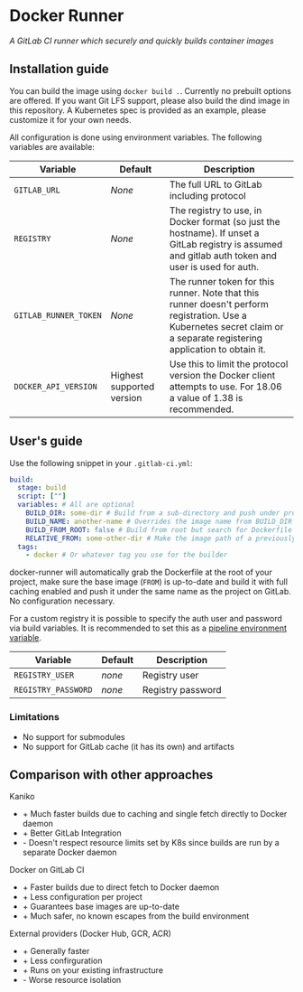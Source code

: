 # Docker Runner

_A GitLab CI runner which securely and quickly builds container images_

## Installation guide

You can build the image using `docker build .`. Currently no prebuilt options are offered.
If you want Git LFS support, please also build the dind image in this repository.
A Kubernetes spec is provided as an example, please customize it for your own needs.

All configuration is done using environment variables. The following variables are available:

| Variable              | Default                   | Description                                                                                                                                                             |
| --------------------- | ------------------------- | ----------------------------------------------------------------------------------------------------------------------------------------------------------------------- |
| `GITLAB_URL`          | _None_                    | The full URL to GitLab including protocol                                                                                                                               |
| `REGISTRY`            | _None_                    | The registry to use, in Docker format (so just the hostname). If unset a GitLab registry is assumed and gitlab auth token and user is used for auth.                    |
| `GITLAB_RUNNER_TOKEN` | _None_                    | The runner token for this runner. Note that this runner doesn't perform registration. Use a Kubernetes secret claim or a separate registering application to obtain it. |
| `DOCKER_API_VERSION`  | Highest supported version | Use this to limit the protocol version the Docker client attempts to use. For 18.06 a value of 1.38 is recommended.                                                     |

## User's guide

Use the following snippet in your `.gitlab-ci.yml`:

```yaml
build:
  stage: build
  script: [""]
  variables: # All are optional
    BUILD_DIR: some-dir # Build from a sub-directory and push under project-name/some-dir:tag
    BUILD_NAME: another-name # Overrides the image name from BUILD_DIR to project-name/another-name:tag
    BUILD_FROM_ROOT: false # Build from root but search for Dockerfile in BUILD_DIR
    RELATIVE_FROM: some-other-dir # Make the image path of a previously built image from the same project available as RELATIVE_FROM build arg
  tags:
    - docker # Or whatever tag you use for the builder
```

docker-runner will automatically grab the Dockerfile at the root of your project, make sure the base image (`FROM`) is up-to-date
and build it with full caching enabled and push it under the same name as the project on GitLab. No configuration necessary.

For a custom registry it is possible to specify the auth user and password via build variables. It is recommended to set this as a [pipeline environment variable](https://docs.gitlab.com/ee/ci/variables/#variables).

| Variable            | Default | Description       |
| ------------------- | ------- | ----------------- |
| `REGISTRY_USER`     | _none_  | Registry user     |
| `REGISTRY_PASSWORD` | _none_  | Registry password |

### Limitations

- No support for submodules
- No support for GitLab cache (it has its own) and artifacts

## Comparison with other approaches

Kaniko

- \+ Much faster builds due to caching and single fetch directly to Docker daemon
- \+ Better GitLab Integration
- \- Doesn't respect resource limits set by K8s since builds are run by a separate Docker daemon

Docker on GitLab CI

- \+ Faster builds due to direct fetch to Docker daemon
- \+ Less configuration per project
- \+ Guarantees base images are up-to-date
- \+ Much safer, no known escapes from the build environment

External providers (Docker Hub, GCR, ACR)

- \+ Generally faster
- \+ Less confirguration
- \+ Runs on your existing infrastructure
- \- Worse resource isolation
